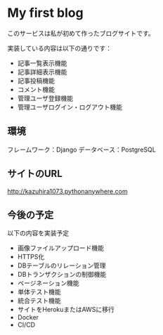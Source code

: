 # My first blog
このサービスは私が初めて作ったブログサイトです。

実装している内容は以下の通りです：

- 記事一覧表示機能
- 記事詳細表示機能
- 記事投稿機能
- コメント機能
- 管理ユーザ登録機能
- 管理ユーザログイン・ログアウト機能

## 環境
フレームワーク：Django
データベース：PostgreSQL

## サイトのURL
http://kazuhira1073.pythonanywhere.com

## 今後の予定
以下の内容を実装予定
- 画像ファイルアップロード機能
- HTTPS化
- DBテーブルのリレーション管理
- DBトランザクションの制御機能
- ページネーション機能
- 単体テスト機能
- 統合テスト機能
- サイトをHerokuまたはAWSに移行
- Docker
- CI/CD
